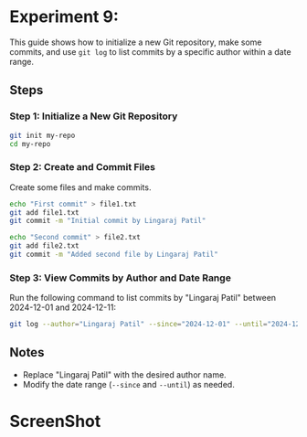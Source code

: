 # Experiment 9: 
This guide shows how to initialize a new Git repository, make some commits, and use `git log` to list commits by a specific author within a date range.

## Steps

### Step 1: Initialize a New Git Repository

```bash
git init my-repo
cd my-repo
```

### Step 2: Create and Commit Files

Create some files and make commits.

```bash
echo "First commit" > file1.txt
git add file1.txt
git commit -m "Initial commit by Lingaraj Patil"

echo "Second commit" > file2.txt
git add file2.txt
git commit -m "Added second file by Lingaraj Patil"

```

### Step 3: View Commits by Author and Date Range

Run the following command to list commits by "Lingaraj Patil" between 2024-12-01 and 2024-12-11:

```bash
git log --author="Lingaraj Patil" --since="2024-12-01" --until="2024-12-11" --pretty=format:"%h %ad | %s" --date=short
```

## Notes
- Replace "Lingaraj Patil" with the desired author name.
- Modify the date range (`--since` and `--until`) as needed.

# ScreenShot